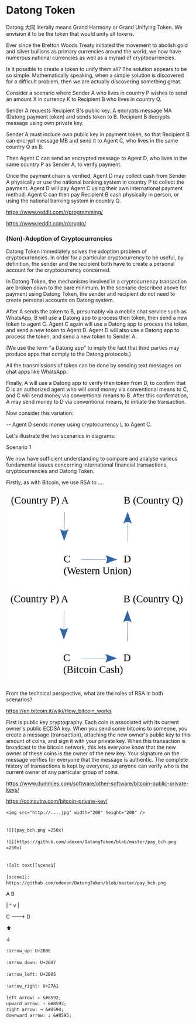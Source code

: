 # Datong Token

Datong 大同 literally means Grand Harmony or Grand Unifying Token. We envision it to be the token that would unify all tokens.

Ever since the Bretton Woods Treaty initiated the movement to abolish gold and silver bullions as primary currencies around the world, we now have numerous national currencies as well as a myraid of cryptocurrencies.

Is it possible to create a token to unify them all? The solution appears to be so simple. Mathematically speaking, when a simple solution is discovered for a difficult problem, then we are actually discovering something great.

Consider a scenario where Sender A who lives in country P wishes to send an amount X in currency K to Recipient B who lives in country Q.

Sender A requests Recipient B's public key. A encrypts message MA (Datong payment token) and sends token to B. Recipient B decrypts message using own private key. 

Sender A must include own public key in payment token, so that Recipient B can encrypt message MB and send it to Agent C, who lives in the same country Q as B.

Then Agent C can send an encrypted message to Agent D, who lives in the same country P as Sender A, to verify payment.

Once the payment chain is verified, Agent D may collect cash from Sender A physically or use the national banking system in country P to collect the payment. Agent D will pay Agent C using their own international payment method. Agent C can then pay Recipient B cash physically in person, or using the national banking system in country Q.

https://www.reddit.com/r/programming/

https://www.reddit.com/r/crypto/

### (Non)-Adoption of Cryptocurrencies

Datong Token immediately solves the adoption problem of cryptocurrencies. In order for a particular cryptocurrency to be useful, by definition, the sender and the recipient both have to create a personal account for the cryptocurrency concerned.

In Datong Token, the mechanisms involved in a cryptocurrency transaction are broken down to the bare minimum. In the scenario described above for payment using Datong Token, the sender and recipient do not need to create personal accounts on Datong system. 

After A sends the token to B, presumably via a mobile chat service such as WhatsApp, B will use a Datong app to process then token, then send a new token to agent C. Agent C again will use a Datong app to process the token, and send a new token to Agent D. Agent D will also use a Datong app to process the token, and send a new token to Sender A.

(We use the term "a Datong app" to imply the fact that third parties may produce apps that comply to the Datong protocols.)

All the transmissions of token can be done by sending text messages on chat apps like WhatsApp.

Finally, A will use a Datong app to verify then token from D, to confirm that D is an authorized agent who will send money via conventional means to C, and C will send money via conventional means to B. After this confirmation, A may send money to D via conventional means, to initiate the transaction. 

Now consider this variation:

-- Agent D sends money using cryptocurrency L to Agent C.

Let's illustrate the two scenarios in diagrams:

Scenario 1

We now have sufficient understanding to compare and analyse various fundamental issues concerning international financial transactions, cryptocurrencies and Datong Token.

Firstly, as with Bitcoin, we use RSA to ....

<img src="https://github.com/udexon/DatongToken/blob/master/pay_wu.png" width="600"  />

<img src="https://github.com/udexon/DatongToken/blob/master/pay_bch.png" width="600"  />

From the technical perspective, what are the roles of RSA in both scenarios?

https://en.bitcoin.it/wiki/How_bitcoin_works

First is public key cryptography. Each coin is associated with its current owner's public ECDSA key. When you send some bitcoins to someone, you create a message (transaction), attaching the new owner's public key to this amount of coins, and sign it with your private key. When this transaction is broadcast to the bitcoin network, this lets everyone know that the new owner of these coins is the owner of the new key. Your signature on the message verifies for everyone that the message is authentic. The complete history of transactions is kept by everyone, so anyone can verify who is the current owner of any particular group of coins.

https://www.dummies.com/software/other-software/bitcoin-public-private-keys/

https://coinsutra.com/bitcoin-private-key/

```
<img src="http://....jpg" width="200" height="200" />


![](pay_bch.png =250x)

![](https://github.com/udexon/DatongToken/blob/master/pay_bch.png  =250x)


![alt text][scene1]

[scene1]: https://github.com/udexon/DatongToken/blob/master/pay_bch.png 
```

A       B

|        ^
v        |

C ---> D

:arrow_up:

&#8595;

    :arrow_up: U+2B06

    :arrow_down: U+2B07

    :arrow_left: U+2B05

    :arrow_right: U+27A1

    left arrow: ← &#8592;
    upward arrow: ↑ &#8593;
    right arrow: → &#8594;
    downward arrow: ↓ &#8595;
